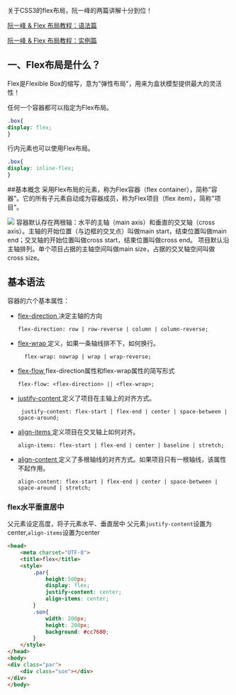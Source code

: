 关于CSS3的flex布局，阮一峰的两篇讲解十分到位！

[阮一峰 & Flex 布局教程：语法篇](http://www.ruanyifeng.com/blog/2015/07/flex-grammar.html?utm_source=tuicool)

[阮一峰 & Flex 布局教程：实例篇](http://www.ruanyifeng.com/blog/2015/07/flex-examples.html)


## 一、Flex布局是什么？

Flex是Flexible Box的缩写，意为"弹性布局"，用来为盒状模型提供最大的灵活性！

任何一个容器都可以指定为Flex布局。


```css
.box{
display: flex;
}
```
行内元素也可以使用Flex布局。
```css
.box{
display: inline-flex;
}
```

##基本概念
采用Flex布局的元素，称为Flex容器（flex container），简称"容器"。它的所有子元素自动成为容器成员，称为Flex项目（flex item），简称"项目"。

 ![](http://www.ruanyifeng.com/blogimg/asset/2015/bg2015071004.png)
容器默认存在两根轴：水平的主轴（main axis）和垂直的交叉轴（cross axis）。主轴的开始位置（与边框的交叉点）叫做main start，结束位置叫做main end；交叉轴的开始位置叫做cross start，结束位置叫做cross end。
项目默认沿主轴排列。单个项目占据的主轴空间叫做main size，占据的交叉轴空间叫做cross size。
##  基本语法
容器的六个基本属性：

* [flex-direction ](#flex-direction) 决定主轴的方向

      flex-direction: row | row-reverse | column | column-reverse;
* [flex-wrap ](#flex-wrap)  定义，如果一条轴线排不下，如何换行。

        flex-wrap: nowrap | wrap | wrap-reverse;
* [flex-flow ](#flex-flow) flex-direction属性和flex-wrap属性的简写形式

      flex-flow: <flex-direction> || <flex-wrap>;
* [justify-content ](#justify-content)
 定义了项目在主轴上的对齐方式。
 
       justify-content: flex-start | flex-end | center | space-between | space-around;
* [align-items ](#align-items) 
定义项目在交叉轴上如何对齐。

      align-items: flex-start | flex-end | center | baseline | stretch;
* [align-content ](#align-content) 定义了多根轴线的对齐方式。如果项目只有一根轴线，该属性不起作用。

      align-content: flex-start | flex-end | center | space-between | space-around | stretch;





### flex水平垂直居中
父元素设定高度，将子元素水平、垂直居中
父元素`justify-content`设置为center,`align-items`设置为center


```html
<head>
    <meta charset="UTF-8">
    <title>flex</title>
    <style>
        .par{
            height:500px;
            display: flex;
            justify-content: center;
            align-items: center;
        }
        .son{
            width: 200px;
            height: 200px;
            background: #cc7680;
        }
    </style>
</head>
<body>
<div class="par">
    <div class="son"></div>
</div>
</body>
```




